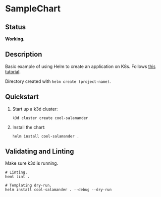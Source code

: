 # SampleChart

## Status

**Working.**

## Description

Basic example of using Helm to create an application on K8s.  Follows [this tutorial](https://helm.sh/docs/chart_template_guide/getting_started/).

Directory created with `helm create (project-name)`.

## Quickstart

1. Start up a k3d cluster:

    ```shell
    k3d cluster create cool-salamander
    ```

2. Install the chart:

    ```shell
    helm install cool-salamander .
    ```

## Validating and Linting

Make sure k3d is running.

```shell
# Linting.
heml lint .

# Templating dry-run.
helm install cool-salamander . --debug --dry-run
```
